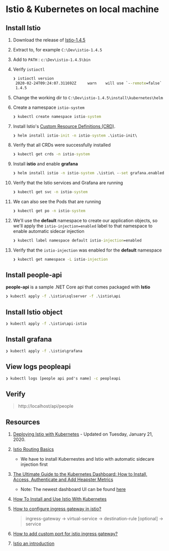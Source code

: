 # Istio & Kubernetes on local machine

## Install Istio

1. Download the release of [Istio-1.4.5](https://github.com/istio/istio/releases/download/1.4.5/istio-1.4.5-win.zip)
2. Extract to, for example `C:\Dev\istio-1.4.5`
3. Add to `PATH` : `c:\Dev\istio-1.4.5\bin`
4. Verify `istioctl`

   ```cmd
   ❯ istioctl version
    2020-02-24T09:24:07.311692Z     warn    will use `--remote=false` to retrieve version info due to `no Istio pods in namespace "istio-system"`
    1.4.5
   ```

5. Change the working dir to `C:\Dev\istio-1.4.5\install\kubernetes\helm`
6. Create a namespace `istio-system`

    ```cmd
    ❯ kubectl create namespace istio-system
    ```

7. Install Istio's [Custom Resource Definitions (CRD)](https://kubernetes.io/docs/concepts/extend-kubernetes/api-extension/custom-resources/#customresourcedefinitions).

    ```cmd
    ❯ helm install istio-init -n istio-system .\istio-init\
    ```

8. Verify that all CRDs were successfully installed

    ```cmd
    ❯ kubectl get crds -n istio-system
    ```

9. Install **istio** and enable **grafana**

    ```cmd
    ❯ helm install istio -n istio-system .\istio\ --set grafana.enabled=true
    ```

10. Verify that the Istio services and Grafana are running

    ```cmd
    ❯ kubectl get svc -n istio-system
    ```

11. We can also see the Pods that are running

    ```cmd
    ❯ kubectl get po -n istio-system
    ```

12. We'll use the **default** namespace to create our application objects, so we'll apply the `istio-injection=enabled` label to that namespace to enable automatic sidecar injection

    ```cmd
    ❯ kubectl label namespace default istio-injection=enabled
    ```

13. Verify that the `istio-injection` was enabled for the **default** namespace

    ```cmd
    ❯ kubectl get namespace -L istio-injection
    ```

## Install people-api

**people-api** is a sample .NET Core api that comes packaged with **Istio**

```cmd
❯ kubectl apply -f .\istio\sqlserver -f .\istio\api
```

## Install Istio object

```cmd
❯ kubectl apply -f .\istio\api-istio
```

## Install grafana

```cmd
❯ kubectl apply -f .\istio\grafana
```

## View logs peopleapi

```cmd
❯ kubectl logs [people api pod's name] -c peopleapi
```

## Verify

> http://localhost/api/people



## Resources

1. [Deploying Istio with Kubernetes](https://www.linode.com/docs/kubernetes/how-to-deploy-istio-with-kubernetes/) - Updated on Tuesday, January 21, 2020.

2. [Istio Routing Basics](https://softwareengineeringdaily.com/2018/11/26/istio-routing-basics)
   - We have to install Kubernestes and Istio with automatic sidecare injection first

3. [The Ultimate Guide to the Kubernetes Dashboard: How to Install, Access, Authenticate and Add Heapster Metrics](https://www.replex.io/blog/how-to-install-access-and-add-heapster-metrics-to-the-kubernetes-dashboard)
   - Note: The newest dashboard UI can be found [here](https://kubernetes.io/docs/tasks/access-application-cluster/web-ui-dashboard/)

4. [How To Install and Use Istio With Kubernetes](https://www.digitalocean.com/community/tutorials/how-to-install-and-use-istio-with-kubernetes)

5. [How to configure ingress gateway in istio?](https://stackoverflow.com/questions/56643594/how-to-configure-ingress-gateway-in-istio)

    > ingress-gateway -> virtual-service -> destination-rule [optional] -> service

7. [How to add custom port for istio ingress gateway?](https://stackoverflow.com/questions/56661765/how-to-add-custom-port-for-istio-ingress-gateway)

8. [Istio an introduction](https://rinormaloku.com/istio-an-introduction/)
